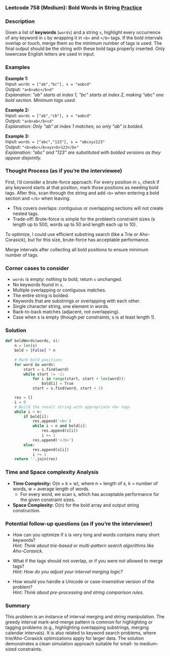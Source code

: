 ### Leetcode 758 (Medium): Bold Words in String [Practice](https://leetcode.com/problems/bold-words-in-string)

### Description  
Given a list of **keywords** (`words`) and a string `s`, highlight every occurrence of any keyword in `s` by wrapping it in `<b>` and `</b>` tags. If the bold intervals overlap or touch, merge them so the minimum number of tags is used. The final output should be the string with these bold tags properly inserted. Only lowercase English letters are used in input.

### Examples  

**Example 1:**  
Input: `words = ["ab","bc"], s = "aabcd"`  
Output: `"a<b>abc</b>d"`  
*Explanation: "ab" starts at index 1, "bc" starts at index 2, making "abc" one bold section. Minimum tags used.*

**Example 2:**  
Input: `words = ["ab","cb"], s = "aabcd"`  
Output: `"a<b>ab</b>cd"`  
*Explanation: Only "ab" at index 1 matches; so only "ab" is bolded.*

**Example 3:**  
Input: `words = ["abc","123"], s = "abcxyz123"`  
Output: `"<b>abc</b>xyz<b>123</b>"`  
*Explanation: "abc" and "123" are substituted with bolded versions as they appear disjointly.*

### Thought Process (as if you’re the interviewee)  

First, I’d consider a brute-force approach: For every position in `s`, check if any keyword starts at that position, mark those positions as needing bold tags. After this, scan through the string and add `<b>` when entering a bold section and `</b>` when leaving.  
- This covers overlaps: contiguous or overlapping sections will not create nested tags.
- Trade-off: Brute-force is simple for the problem’s constraint sizes (s length up to 500, words up to 50 and length each up to 10).

To optimize, I could use efficient substring search (like a Trie or Aho-Corasick), but for this size, brute-force has acceptable performance.

Merge intervals after collecting all bold positions to ensure minimum number of tags.

### Corner cases to consider  
- `words` is empty: nothing to bold, return `s` unchanged.
- No keywords found in `s`.
- Multiple overlapping or contiguous matches.
- The entire string is bolded.
- Keywords that are substrings or overlapping with each other.
- Single character string, one element in words.
- Back-to-back matches (adjacent, not overlapping).
- Case when s is empty (though per constraints, s is at least length 1).

### Solution

```python
def boldWords(words, s):
    n = len(s)
    bold = [False] * n
    
    # Mark bold positions
    for word in words:
        start = s.find(word)
        while start != -1:
            for i in range(start, start + len(word)):
                bold[i] = True
            start = s.find(word, start + 1)

    res = []
    i = 0
    # Build the result string with appropriate <b> tags
    while i < n:
        if bold[i]:
            res.append('<b>')
            while i < n and bold[i]:
                res.append(s[i])
                i += 1
            res.append('</b>')
        else:
            res.append(s[i])
            i += 1
    return ''.join(res)
```

### Time and Space complexity Analysis  

- **Time Complexity:** O(n × k × w), where n = length of s, k = number of words, w = average length of words.  
  - For every word, we scan s, which has acceptable performance for the given constraint sizes.
- **Space Complexity:** O(n) for the bold array and output string construction.

### Potential follow-up questions (as if you’re the interviewer)  

- How can you optimize if s is very long and words contains many short keywords?  
  *Hint: Think about trie-based or multi-pattern search algorithms like Aho-Corasick.*

- What if the tags should not overlap, or if you were not allowed to merge tags?  
  *Hint: How do you adjust your interval merging logic?*

- How would you handle a Unicode or case-insensitive version of the problem?  
  *Hint: Think about pre-processing and string comparison rules.*

### Summary
This problem is an instance of interval merging and string manipulation. The greedy interval mark-and-merge pattern is common for highlighting or tagging problems (e.g., highlighting overlapping substrings, merging calendar intervals). It is also related to keyword search problems, where trie/Aho-Corasick optimizations apply for larger data. The solution demonstrates a clean simulation approach suitable for small- to medium-sized constraints.